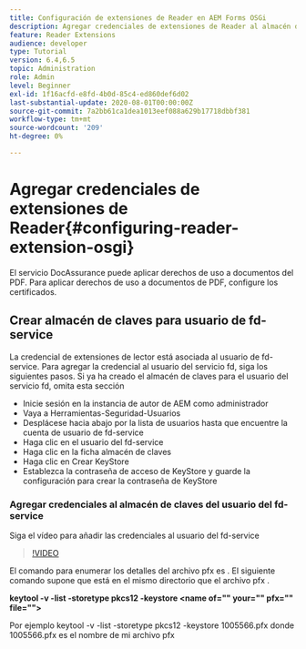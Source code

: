 ```yaml
---
title: Configuración de extensiones de Reader en AEM Forms OSGi
description: Agregar credenciales de extensiones de Reader al almacén de confianza en AEM Forms OSGi
feature: Reader Extensions
audience: developer
type: Tutorial
version: 6.4,6.5
topic: Administration
role: Admin
level: Beginner
exl-id: 1f16acfd-e8fd-4b0d-85c4-ed860def6d02
last-substantial-update: 2020-08-01T00:00:00Z
source-git-commit: 7a2bb61ca1dea1013eef088a629b17718dbbf381
workflow-type: tm+mt
source-wordcount: '209'
ht-degree: 0%

---
```


# Agregar credenciales de extensiones de Reader{#configuring-reader-extension-osgi}

El servicio DocAssurance puede aplicar derechos de uso a documentos del PDF. Para aplicar derechos de uso a documentos de PDF, configure los certificados.

## Crear almacén de claves para usuario de fd-service

La credencial de extensiones de lector está asociada al usuario de fd-service. Para agregar la credencial al usuario del servicio fd, siga los siguientes pasos. Si ya ha creado el almacén de claves para el usuario del servicio fd, omita esta sección

* Inicie sesión en la instancia de autor de AEM como administrador
* Vaya a Herramientas-Seguridad-Usuarios
* Desplácese hacia abajo por la lista de usuarios hasta que encuentre la cuenta de usuario de fd-service
* Haga clic en el usuario del fd-service
* Haga clic en la ficha almacén de claves
* Haga clic en Crear KeyStore
* Establezca la contraseña de acceso de KeyStore y guarde la configuración para crear la contraseña de KeyStore

### Agregar credenciales al almacén de claves del usuario del fd-service

Siga el vídeo para añadir las credenciales al usuario del fd-service

>[!VIDEO](https://video.tv.adobe.com/v/335849?quality=9&learn=on)


El comando para enumerar los detalles del archivo pfx es . El siguiente comando supone que está en el mismo directorio que el archivo pfx .

**keytool -v -list -storetype pkcs12 -keystore &lt;name of=&quot;&quot; your=&quot;&quot; pfx=&quot;&quot; file=&quot;&quot;>**

Por ejemplo keytool -v -list -storetype pkcs12 -keystore 1005566.pfx donde 1005566.pfx es el nombre de mi archivo pfx
